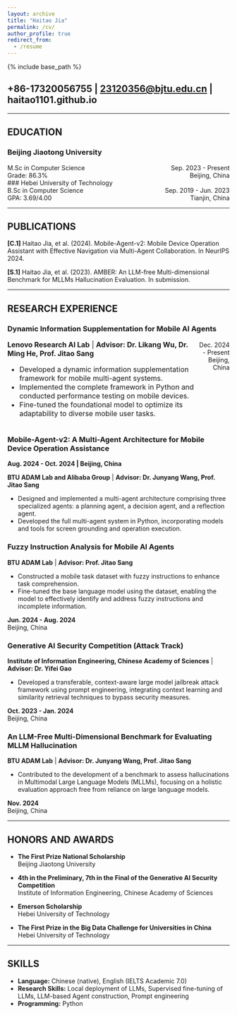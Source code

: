 ```yaml
---
layout: archive
title: "Haitao Jia"
permalink: /cv/
author_profile: true
redirect_from:
  - /resume
---
```


{% include base_path %}

## +86-17320056755 | 23120356@bjtu.edu.cn | haitao1101.github.io
---
## EDUCATION

### Beijing Jiaotong University
<div style="display: flex; justify-content: space-between; align-items: baseline;">
  <div>
    M.Sc in Computer Science<br>
    Grade: 86.3%
  </div>
  <div style="text-align: right;">
    <span>Sep. 2023 - Present</span><br>
    <span>Beijing, China</span>
  </div>
</div>
### Hebei University of Technology
<div style="display: flex; justify-content: space-between; align-items: baseline;">
  <div>
    B.Sc in Computer Science<br>
    GPA: 3.69/4.00
  </div>
  <div style="text-align: right;">
    <span>Sep. 2019 - Jun. 2023</span><br>
    <span>Tianjin, China</span>
  </div>
</div>

---
## PUBLICATIONS

**[C.1]** Haitao Jia, et al. (2024). Mobile-Agent-v2: Mobile Device Operation Assistant with Effective Navigation via Multi-Agent Collaboration. In NeurIPS 2024.

**[S.1]** Haitao Jia, et al. (2023). AMBER: An LLM-free Multi-dimensional Benchmark for MLLMs Hallucination Evaluation. In submission.

---
## RESEARCH EXPERIENCE
### Dynamic Information Supplementation for Mobile AI Agents
<div style="display: flex; justify-content: space-between; align-items: baseline;">
  <div style="font-size: 16px;">
    <strong>Lenovo Research AI Lab</strong> | <strong>Advisor: Dr. Likang Wu, Dr. Ming He, Prof. Jitao Sang</strong>                   
    <ul>
      <li>Developed a dynamic information supplementation framework for mobile multi-agent systems.</li>
      <li>Implemented the complete framework in Python and conducted performance testing on mobile devices.</li>
      <li>Fine-tuned the foundational model to optimize its adaptability to diverse mobile user tasks.</li>
    </ul>
  </div>
  <div style="text-align: right; font-size: 14px;">
    <span>Dec. 2024 - Present</span><br>
    <span>Beijing, China</span>
  </div>
</div>


### Mobile-Agent-v2: A Multi-Agent Architecture for Mobile Device Operation Assistance
**Aug. 2024 - Oct. 2024 | Beijing, China**

**BTU ADAM Lab and Alibaba Group** | **Advisor: Dr. Junyang Wang, Prof. Jitao Sang**  
- Designed and implemented a multi-agent architecture comprising three specialized agents: a planning agent, a decision agent, and a reflection agent.
- Developed the full multi-agent system in Python, incorporating models and tools for screen grounding and operation execution.

### Fuzzy Instruction Analysis for Mobile AI Agents
**BTU ADAM Lab** | **Advisor: Prof. Jitao Sang**  
- Constructed a mobile task dataset with fuzzy instructions to enhance task comprehension.
- Fine-tuned the base language model using the dataset, enabling the model to effectively identify and address fuzzy instructions and incomplete information.

**Jun. 2024 - Aug. 2024**  
Beijing, China

### Generative AI Security Competition (Attack Track)
**Institute of Information Engineering, Chinese Academy of Sciences** | **Advisor: Dr. Yifei Gao**  
- Developed a transferable, context-aware large model jailbreak attack framework using prompt engineering, integrating context learning and similarity retrieval techniques to bypass security measures.

**Oct. 2023 - Jan. 2024**  
Beijing, China

### An LLM-Free Multi-Dimensional Benchmark for Evaluating MLLM Hallucination
**BTU ADAM Lab** | **Advisor: Dr. Junyang Wang, Prof. Jitao Sang**  
- Contributed to the development of a benchmark to assess hallucinations in Multimodal Large Language Models (MLLMs), focusing on a holistic evaluation approach free from reliance on large language models.

**Nov. 2024**  
Beijing, China

---
## HONORS AND AWARDS

- **The First Prize National Scholarship**  
  Beijing Jiaotong University

- **4th in the Preliminary, 7th in the Final of the Generative AI Security Competition**  
  Institute of Information Engineering, Chinese Academy of Sciences

- **Emerson Scholarship**  
  Hebei University of Technology

- **The First Prize in the Big Data Challenge for Universities in China**  
  Hebei University of Technology

---
## SKILLS

- **Language:** Chinese (native), English (IELTS Academic 7.0)
- **Research Skills:** Local deployment of LLMs, Supervised fine-tuning of LLMs, LLM-based Agent construction, Prompt engineering
- **Programming:** Python

